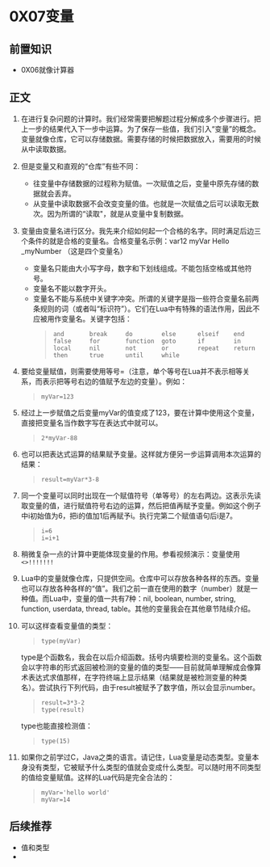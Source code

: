 # 0X07变量
## 前置知识
* 0X06就像计算器
## 正文
1. 在进行复杂问题的计算时。我们经常需要把解题过程分解成多个步骤进行。把上一步的结果代入下一步中运算。为了保存一些值，我们引入“变量”的概念。变量就像仓库，它可以存储数据。需要存储的时候把数据放入，需要用的时候从中读取数据。
2. 但是变量又和直观的“仓库”有些不同：
    * 往变量中存储数据的过程称为赋值。一次赋值之后，变量中原先存储的数据就会丢弃。
    * 从变量中读取数据不会改变变量的值。也就是一次赋值之后可以读取无数次。因为所谓的“读取"，就是从变量中复制数据。
3. 变量由变量名进行区分。我先来介绍如何起一个合格的名字。同时满足后边三个条件的就是合格的变量名。合格变量名示例：var12 myVar Hello _myNumber （这是四个变量名）
    * 变量名只能由大小写字母，数字和下划线组成。不能包括空格或其他符号。
    * 变量名不能以数字开头。
    * 变量名不能与系统中关键字冲突。所谓的关键字是指一些符合变量名前两条规则的词（或者叫“标识符”）。它们在Lua中有特殊的语法作用，因此不应被用作变量名。关键字包括：
        >```
        >and       break     do        else      elseif    end
        >false     for       function  goto      if        in
        >local     nil       not       or        repeat    return
        >then      true      until     while
        >```
4. 要给变量赋值，则需要使用等号=（注意，单个等号在Lua并不表示相等关系，而表示把等号右边的值赋予左边的变量）。例如：
    >```
    >myVar=123
    >```
5. 经过上一步赋值之后变量myVar的值变成了123，要在计算中使用这个变量，直接把变量名当作数字写在表达式中就可以。
    >```
    >2*myVar-88
    >```
6. 也可以把表达式运算的结果赋予变量。这样就方便另一步运算调用本次运算的结果：
    >```
    >result=myVar*3-8
    >```
7. 同一个变量可以同时出现在一个赋值符号（单等号）的左右两边。这表示先读取变量的值，进行赋值符号右边的运算，然后把值再赋予变量。例如这个例子中i初始值为6，把i的值加1后再赋予i。执行完第二个赋值语句后i是7。
    >```
    >i=6
    >i=i+1
    >```
8. 稍微复杂一点的计算中更能体现变量的作用。参看视频演示：变量使用 `<>!!!!!!!`




9. Lua中的变量就像仓库，只提供空间。仓库中可以存放各种各样的东西。变量也可以存放各种各样的“值”。我们之前一直在使用的数字（number）就是一种值。而Lua中，变量的值一共有7种：nil, boolean, number, string, function, userdata, thread, table。其他的变量我会在其他章节陆续介绍。
10. 可以这样查看变量值的类型：
    >```
    >type(myVar)
    >```
    type是个函数名，我会在以后介绍函数。括号内填要检测的变量名。这个函数会以字符串的形式返回被检测的变量的值的类型——目前就简单理解成会像算术表达式求值那样，在字符终端上显示结果（结果就是被检测变量的种类名）。尝试执行下列代码，由于result被赋予了数字值，所以会显示number。
    >```
    >result=3*3-2
    >type(result)
    >```
    type也能直接检测值：
    >```
    >type(15)
    >```
11. 如果你之前学过C，Java之类的语言。请记住，Lua变量是动态类型。变量本身没有类型，它被赋予什么类型的值就会变成什么类型。可以随时用不同类型的值给变量赋值。这样的Lua代码是完全合法的：
    >```
    >myVar='hello world'
    >myVar=14
    >```
## 后续推荐
* 值和类型
* 